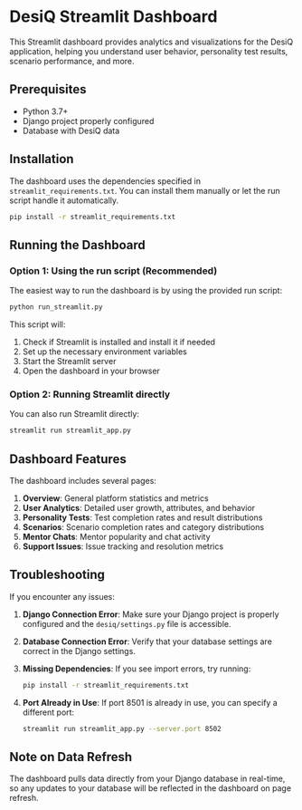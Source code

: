# DesiQ Streamlit Dashboard

This Streamlit dashboard provides analytics and visualizations for the DesiQ application, helping you understand user behavior, personality test results, scenario performance, and more.

## Prerequisites

- Python 3.7+
- Django project properly configured
- Database with DesiQ data

## Installation

The dashboard uses the dependencies specified in `streamlit_requirements.txt`. You can install them manually or let the run script handle it automatically.

```bash
pip install -r streamlit_requirements.txt
```

## Running the Dashboard

### Option 1: Using the run script (Recommended)

The easiest way to run the dashboard is by using the provided run script:

```bash
python run_streamlit.py
```

This script will:
1. Check if Streamlit is installed and install it if needed
2. Set up the necessary environment variables
3. Start the Streamlit server
4. Open the dashboard in your browser

### Option 2: Running Streamlit directly

You can also run Streamlit directly:

```bash
streamlit run streamlit_app.py
```

## Dashboard Features

The dashboard includes several pages:

1. **Overview**: General platform statistics and metrics
2. **User Analytics**: Detailed user growth, attributes, and behavior
3. **Personality Tests**: Test completion rates and result distributions
4. **Scenarios**: Scenario completion rates and category distributions
5. **Mentor Chats**: Mentor popularity and chat activity
6. **Support Issues**: Issue tracking and resolution metrics

## Troubleshooting

If you encounter any issues:

1. **Django Connection Error**: Make sure your Django project is properly configured and the `desiq/settings.py` file is accessible.

2. **Database Connection Error**: Verify that your database settings are correct in the Django settings.

3. **Missing Dependencies**: If you see import errors, try running:
   ```bash
   pip install -r streamlit_requirements.txt
   ```

4. **Port Already in Use**: If port 8501 is already in use, you can specify a different port:
   ```bash
   streamlit run streamlit_app.py --server.port 8502
   ```

## Note on Data Refresh

The dashboard pulls data directly from your Django database in real-time, so any updates to your database will be reflected in the dashboard on page refresh. 